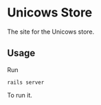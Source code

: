 # Unicows Store

The site for the Unicows store.

## Usage ##

Run

```
rails server
```

To run it.
